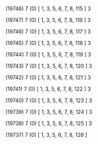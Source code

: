 (19748) 7 (0) [ 1, 3, 5, 6, 7, 8, 115 ] 3 


(19747) 7 (0) [ 1, 3, 5, 6, 7, 8, 116 ] 3 


(19746) 7 (0) [ 1, 3, 5, 6, 7, 8, 117 ] 3 


(19745) 7 (0) [ 1, 3, 5, 6, 7, 8, 118 ] 3 


(19744) 7 (0) [ 1, 3, 5, 6, 7, 8, 119 ] 3 


(19743) 7 (0) [ 1, 3, 5, 6, 7, 8, 120 ] 3 


(19742) 7 (0) [ 1, 3, 5, 6, 7, 8, 121 ] 3 


(19741) 7 (0) [ 1, 3, 5, 6, 7, 8, 122 ] 3 


(19740) 7 (0) [ 1, 3, 5, 6, 7, 8, 123 ] 3 


(19739) 7 (0) [ 1, 3, 5, 6, 7, 8, 124 ] 3 


(19738) 7 (0) [ 1, 3, 5, 6, 7, 8, 125 ] 3 


(19737) 7 (0) [ 1, 3, 5, 6, 7, 8, 126 ]  

